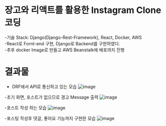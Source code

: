 # 장고와 리액트를 활용한 Instagram Clone 코딩


-기술 Stack: Django(Django-Rest-Framework), React, Docker, AWS     
-React로 Fornt-end 구현, Django로 Backend를 구현하였다.     
-추후 docker Image로 만들고 AWS Beanstalk에 배포까지 진행


# 결과물
- DRF에서 API로 통신하고 있는 모습
![image](https://user-images.githubusercontent.com/71872133/167059366-2fda0707-d2dd-4c42-8eca-7c61db53a1df.png)

-초기 화면, 포스트가 없으므로 경고 Message 출력
![image](https://user-images.githubusercontent.com/71872133/167059354-8b746951-1b89-4f0d-8e67-b23f3ed588e5.png)

-포스트 작성 하는 모습
![image](https://user-images.githubusercontent.com/71872133/167059359-53def9dd-c186-4e67-83cd-adf6776fcdd0.png)

-포스팅 작성후 댓글, 좋아요 기능까지 구현한 모습
![image](https://user-images.githubusercontent.com/71872133/167059337-cee33314-5afc-4918-bea2-4fe6b71289f8.png)
